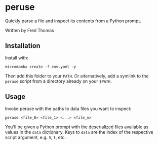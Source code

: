 # peruse

Quickly parse a file and inspect its contents from a Python prompt.

Written by Fred Thomas

## Installation

Install with:
```shell
micromamba create -f env.yaml -y
```

Then add this folder to your `PATH`. Or alternatively, add a symlink to
the `peruse` script from a directory already on your `$PATH`.

## Usage

Invoke peruse with the paths to data files you want to inspect:
```
peruse <file_0> <file_1> <...> <file_n>
```

You'll be given a Python prompt with the deserialized files available as values
in the `data` dictionary. Keys to `data` are the index of the respective script
argument, e.g. `0`, `1`, etc.
